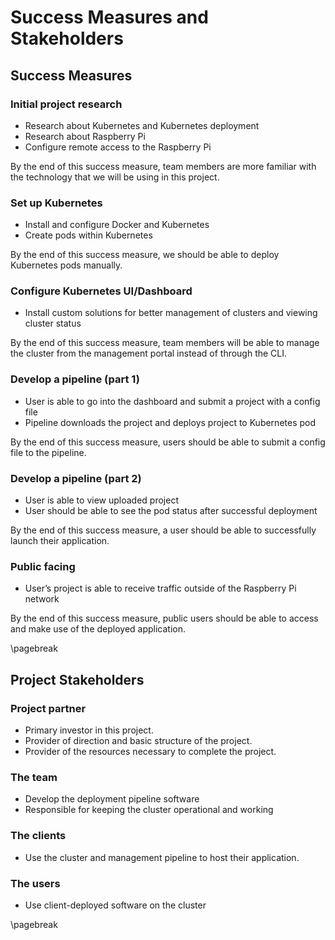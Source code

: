 # Success Measures and Stakeholders

## Success Measures

### Initial project research

- Research about Kubernetes and Kubernetes deployment
- Research about Raspberry Pi
- Configure remote access to the Raspberry Pi

By the end of this success measure, team members are more familiar with the technology that we will be using in this project.

### Set up Kubernetes

- Install and configure Docker and Kubernetes
- Create pods within Kubernetes

By the end of this success measure, we should be able to deploy Kubernetes pods manually.

### Configure Kubernetes UI/Dashboard

- Install custom solutions for better management of clusters and viewing cluster status

By the end of this success measure, team members will be able to manage the cluster from the management portal instead of through the CLI.

### Develop a pipeline (part 1)

- User is able to go into the dashboard and submit a project with a config file
- Pipeline downloads the project and deploys project to Kubernetes pod

By the end of this success measure, users should be able to submit a config file to the pipeline.

### Develop a pipeline (part 2)

- User is able to view uploaded project
- User should be able to see the pod status after successful deployment

By the end of this success measure, a user should be able to successfully launch their application.

### Public facing

- User’s project is able to receive traffic outside of the Raspberry Pi network

By the end of this success measure, public users should be able to access and make use of the deployed application.

\pagebreak

## Project Stakeholders

### Project partner

- Primary investor in this project.
- Provider of direction and basic structure of the project.
- Provider of the resources necessary to complete the project.

### The team

- Develop the deployment pipeline software
- Responsible for keeping the cluster operational and working

### The clients

- Use the cluster and management pipeline to host their application.

### The users

- Use client-deployed software on the cluster

\pagebreak
